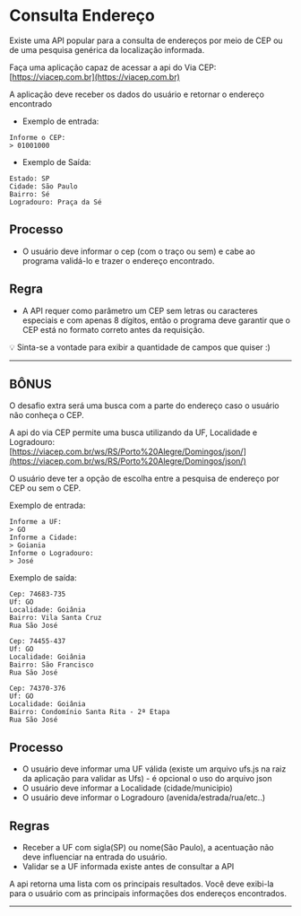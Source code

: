 # Consulta Endereço

Existe uma API popular para a consulta de endereços por meio de CEP ou de uma pesquisa genérica da localização informada.

Faça uma aplicação capaz de acessar a api do Via CEP: [https://viacep.com.br](https://viacep.com.br)

A aplicação deve receber os dados do usuário e retornar o endereço encontrado

- Exemplo de entrada:

```text
Informe o CEP: 
> 01001000
```

- Exemplo de Saída:

```text
Estado: SP
Cidade: São Paulo
Bairro: Sé
Logradouro: Praça da Sé
```

## Processo

- O usuário deve informar o cep (com o traço ou sem) e cabe ao programa validá-lo e trazer o endereço encontrado.

## Regra

- A API requer como parâmetro um CEP sem letras ou caracteres especiais e com apenas 8 dígitos, então o programa deve garantir que o CEP está no formato correto antes da requisição.

💡 Sinta-se a vontade para exibir a quantidade de campos que quiser :)

---

## BÔNUS

O desafio extra será uma busca com a parte do endereço caso o usuário não conheça o CEP.

A api do via CEP permite uma busca utilizando da UF, Localidade e Logradouro: [https://viacep.com.br/ws/RS/Porto%20Alegre/Domingos/json/](https://viacep.com.br/ws/RS/Porto%20Alegre/Domingos/json/)

O usuário deve ter a opção de escolha entre a pesquisa de endereço por CEP ou sem o CEP.

Exemplo de entrada:

```text
Informe a UF: 
> GO
Informe a Cidade:
> Goiania
Informe o Logradouro:
> José
```

Exemplo de saída:

```text
Cep: 74683-735
Uf: GO
Localidade: Goiânia
Bairro: Vila Santa Cruz
Rua São José

Cep: 74455-437
Uf: GO
Localidade: Goiânia
Bairro: São Francisco
Rua São José

Cep: 74370-376
Uf: GO
Localidade: Goiânia
Bairro: Condomínio Santa Rita - 2ª Etapa
Rua São José
```

## Processo

- O usuário deve informar uma UF válida (existe um arquivo ufs.js na raiz da aplicação para validar as Ufs) - é opcional o uso do arquivo json
- O usuário deve informar a Localidade (cidade/municipio)
- O usuário deve informar o Logradouro (avenida/estrada/rua/etc..)

## Regras

- Receber a UF com sigla(SP) ou nome(São Paulo), a acentuação não deve influenciar na entrada do usuário.
- Validar se a UF informada existe antes de consultar a API

 A api retorna uma lista com os principais resultados. Você deve exibi-la para o usuário com as principais informações dos endereços encontrados.

---

